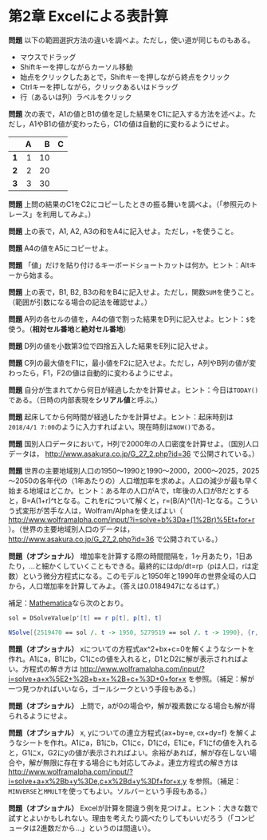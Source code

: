 # 第2章 Excelによる表計算

**問題** 以下の範囲選択方法の違いを調べよ。ただし，使い道が同じものもある。

* マウスでドラッグ
* Shiftキーを押しながらカーソル移動
* 始点をクリックしたあとで，Shiftキーを押しながら終点をクリック
* Ctrlキーを押しながら，クリックあるいはドラッグ
* 行（あるいは列）ラベルをクリック

**問題** 次の表で，A1の値とB1の値を足した結果をC1に記入する方法を述べよ。ただし，A1やB1の値が変わったら，C1の値は自動的に変わるようにせよ。

|      |A  |B  |C  |
|-----:|--:|--:|--:|
|**1** |1  |10 |   |
|**2** |2  |20 |   |
|**3** |3  |30 |   |

**問題** 上問の結果のC1をC2にコピーしたときの振る舞いを調べよ。（「参照元のトレース」を利用してみよ。）

**問題** 上の表で，A1, A2, A3の和をA4に記入せよ。ただし，`+`を使うこと。

**問題** A4の値をA5にコピーせよ。

**問題** 「値」だけを貼り付けるキーボードショートカットは何か。ヒント：Altキーから始まる。

**問題** 上の表で，B1, B2, B3の和をB4に記入せよ。ただし，関数`SUM`を使うこと。（範囲が引数になる場合の記法を確認せよ。）

**問題** A列の各セルの値を，A4の値で割った結果をD列に記入せよ。ヒント：`$`を使う。（**相対セル番地**と**絶対セル番地**）

**問題** D列の値を小数第3位で四捨五入した結果をE列に記入せよ。

**問題** C列の最大値をF1に，最小値をF2に記入せよ。ただし，A列やB列の値が変わったら，F1，F2の値は自動的に変わるようにせよ。

**問題** 自分が生まれてから何日が経過したかを計算せよ。ヒント：今日は`TODAY()`である。（日時の内部表現を**シリアル値**と呼ぶ。）

**問題** 起床してから何時間が経過したかを計算せよ。ヒント：起床時刻は`2018/4/1 7:00`のように入力すればよい。現在時刻は`NOW()`である。

**問題** 国別人口データにおいて，H列で2000年の人口密度を計算せよ。（国別人口データは， http://www.asakura.co.jp/G_27_2.php?id=36 で公開されている。）

**問題** 世界の主要地域別人口の1950～1990と1990～2000，2000～2025，2025～2050の各年代の（1年あたりの）人口増加率を求めよ。人口の減少が最も早く始まる地域はどこか。ヒント：ある年の人口がAで，t年後の人口がBだとすると，B=A(1+r)^tとなる。これをrについて解くと，r=(B/A)^(1/t)-1となる。こういう式変形が苦手な人は，Wolfram/Alphaを使えばよい（ http://www.wolframalpha.com/input/?i=solve+b%3Da+(1%2Br)%5Et+for+r ）。（世界の主要地域別人口のデータは， http://www.asakura.co.jp/G_27_2.php?id=36 で公開されている。）

**問題（オプショナル）** 増加率を計算する際の時間間隔を，1ヶ月あたり，1日あたり，…と細かくしていくこともできる。最終的にはdp/dt=rp（pは人口，rは定数）という微分方程式になる。このモデルと1950年と1990年の世界全域の人口から，人口増加率を計算してみよ。（答えは0.0184947になるはず。）

補足：[Mathematica](https://sandbox.open.wolframcloud.com)なら次のとおり。

```mathematica
sol = DSolveValue[p'[t] == r p[t], p[t], t]

NSolve[{2519470 == sol /. t -> 1950, 5279519 == sol /. t -> 1990}, {r, C[1]}, Reals]
```

**問題（オプショナル）** xについての方程式ax^2+bx+c=0を解くようなシートを作れ。A1にa，B1にb，C1にcの値を入れると，D1とD2に解が表示されればよい。方程式の解き方は http://www.wolframalpha.com/input/?i=solve+a+x%5E2+%2B+b+x+%2B+c+%3D+0+for+x を参照。（補足：解が一つ見つかればいいなら，ゴールシークという手段もある。）

**問題（オプショナル）** 上問で，aが0の場合や，解が複素数になる場合も解が得られるようにせよ。

**問題（オプショナル）** x, yについての連立方程式{ax+by=e, cx+dy=f}
を解くようなシートを作れ。A1にa，B1にb，C1にc，D1にd，E1にe，F1にfの値を入れると，G1にx，G2にyの値が表示されればよい。余裕があれば，解が存在しない場合や，解が無限に存在する場合にも対応してみよ。連立方程式の解き方は http://www.wolframalpha.com/input/?i=solve+a+x%2Bb+y%3De,c+x%2Bd+y%3Df+for+x,y を参照。（補足：`MINVERSE`と`MMULT`を使ってもよい。ソルバーという手段もある。）

**問題（オプショナル）**  Excelが計算を間違う例を見つけよ。ヒント：大きな数で試すとよいかもしれない。理由を考えたり調べたりしてもいいだろう（「コンピュータは2進数だから…」というのは間違い）。
